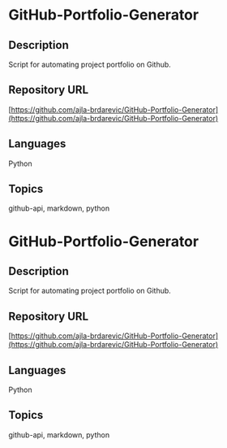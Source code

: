 # GitHub-Portfolio-Generator

## Description
Script for automating project portfolio on Github.

## Repository URL
[https://github.com/ajla-brdarevic/GitHub-Portfolio-Generator](https://github.com/ajla-brdarevic/GitHub-Portfolio-Generator)

## Languages
Python

## Topics
github-api, markdown, python

# GitHub-Portfolio-Generator

## Description
Script for automating project portfolio on Github.

## Repository URL
[https://github.com/ajla-brdarevic/GitHub-Portfolio-Generator](https://github.com/ajla-brdarevic/GitHub-Portfolio-Generator)

## Languages
Python

## Topics
github-api, markdown, python

